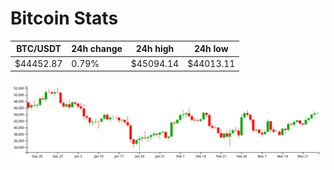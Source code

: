 # Bitcoin Stats

BTC/USDT|24h change|24h high|24h low|
|---|---|---|---|
|$44452.87|0.79%|$45094.14|$44013.11|

<img src="./chart.svg">
